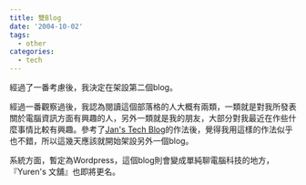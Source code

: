 ```yaml
---
title: 雙Blog
date: '2004-10-02'
tags:
  - other
categories:
  - tech
---
```

經過了一番考慮後，我決定在架設第二個blog。  
  
經過一番觀察過後，我認為閱讀這個部落格的人大概有兩類，一類就是對我所發表關於電腦資訊方面有興趣的人，另外一類就是我的朋友，大部分對我最近在作些什麼事情比較有興趣。參考了[Jan's Tech Blog](http://www.azuremedia.net/tech/chi/)的作法後，覺得我用這樣的作法似乎也不錯，所以這幾天應該就開始架設另外一個blog。  
  
系統方面，暫定為Wordpress，這個blog則會變成單純聊電腦科技的地方，『Yuren's 文舖』也即將更名。